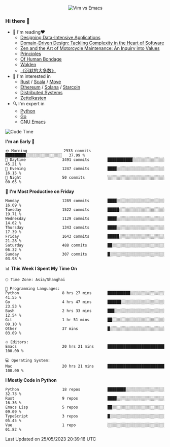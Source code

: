 <p align="center">
    <img src="https://gist.githubusercontent.com/coldnight/e696baffb094e71c96cb302118878eae/raw/40ea5053a6f66cc65f90f437e4173497da225958/banner.gif" alt="Vim vs Emacs" />
</p>

### Hi there 👋

- 📖 I'm reading❤️
    + [Designing Data-Intensive Applications](https://www.oreilly.com/library/view/designing-data-intensive-applications/9781491903063/)
    + [Domain-Driven Design: Tackling Complexity in the Heart of Software](https://www.dddcommunity.org/book/evans_2003/)
    + [Zen and the Art of Motorcycle Maintenance: An Inquiry into Values](https://en.wikipedia.org/wiki/Zen_and_the_Art_of_Motorcycle_Maintenance)
    + [Principles](https://www.principles.com/)
    + [Of Human Bondage](https://en.wikipedia.org/wiki/Of_Human_Bondage)
    + [Walden](https://en.wikipedia.org/wiki/Walden)
    + [《沉默的大多数》](https://en.wikipedia.org/wiki/Silent_majority)
- 🌱 I'm interested in
    + [Rust](https://www.rust-lang.org/) / [Scala](https://www.scala-lang.org/) / [Move](https://github.com/move-language/move/)
    + [Ethereum](https://ethereum.org/en/) / [Solana](https://solana.com/) / [Starcoin](https://github.com/starcoinorg/starcoin)
	+ [Distributed Systems](https://www.linuxzen.com/notes/topics/20200320174417_%E5%88%86%E5%B8%83%E5%BC%8F/)
	+ [Zettelkasten](https://www.linuxzen.com/notes/notes/20220120080920-slip_box/)
- 🔍 I'm expert in
    + [Python](https://www.python.org/)
    + [Go](https://go.dev/)
    + [GNU Emacs](https://www.gnu.org/software/emacs/)

<!--START_SECTION:waka-->
![Code Time](http://img.shields.io/badge/Code%20Time-2%2C171%20hrs%2028%20mins-blue)

**I'm an Early 🐤** 

```text
🌞 Morning                2933 commits        █████████░░░░░░░░░░░░░░░░   37.99 % 
🌆 Daytime                3491 commits        ███████████░░░░░░░░░░░░░░   45.21 % 
🌃 Evening                1247 commits        ████░░░░░░░░░░░░░░░░░░░░░   16.15 % 
🌙 Night                  50 commits          ░░░░░░░░░░░░░░░░░░░░░░░░░   00.65 % 
```
📅 **I'm Most Productive on Friday** 

```text
Monday                   1289 commits        ████░░░░░░░░░░░░░░░░░░░░░   16.69 % 
Tuesday                  1522 commits        █████░░░░░░░░░░░░░░░░░░░░   19.71 % 
Wednesday                1129 commits        ████░░░░░░░░░░░░░░░░░░░░░   14.62 % 
Thursday                 1343 commits        ████░░░░░░░░░░░░░░░░░░░░░   17.39 % 
Friday                   1643 commits        █████░░░░░░░░░░░░░░░░░░░░   21.28 % 
Saturday                 488 commits         ██░░░░░░░░░░░░░░░░░░░░░░░   06.32 % 
Sunday                   307 commits         █░░░░░░░░░░░░░░░░░░░░░░░░   03.98 % 
```


📊 **This Week I Spent My Time On** 

```text
🕑︎ Time Zone: Asia/Shanghai

💬 Programming Languages: 
Python                   8 hrs 27 mins       ██████████░░░░░░░░░░░░░░░   41.55 % 
Go                       4 hrs 47 mins       ██████░░░░░░░░░░░░░░░░░░░   23.53 % 
Bash                     2 hrs 33 mins       ███░░░░░░░░░░░░░░░░░░░░░░   12.54 % 
Git                      1 hr 51 mins        ██░░░░░░░░░░░░░░░░░░░░░░░   09.10 % 
Other                    37 mins             █░░░░░░░░░░░░░░░░░░░░░░░░   03.09 % 

🔥 Editors: 
Emacs                    20 hrs 21 mins      █████████████████████████   100.00 % 

💻 Operating System: 
Mac                      20 hrs 21 mins      █████████████████████████   100.00 % 
```

**I Mostly Code in Python** 

```text
Python                   18 repos            ████████░░░░░░░░░░░░░░░░░   32.73 % 
Rust                     9 repos             ████░░░░░░░░░░░░░░░░░░░░░   16.36 % 
Emacs Lisp               5 repos             ██░░░░░░░░░░░░░░░░░░░░░░░   09.09 % 
TypeScript               3 repos             █░░░░░░░░░░░░░░░░░░░░░░░░   05.45 % 
Vue                      1 repo              ░░░░░░░░░░░░░░░░░░░░░░░░░   01.82 % 
```




 Last Updated on 25/05/2023 20:39:16 UTC
<!--END_SECTION:waka-->
